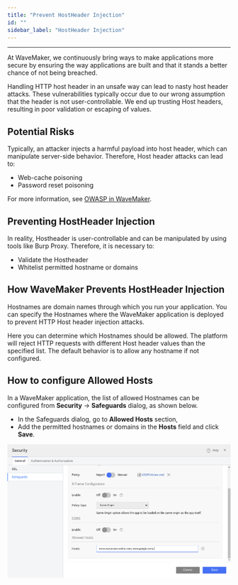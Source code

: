 ```yaml
---
title: "Prevent HostHeader Injection"
id: ""
sidebar_label: "HostHeader Injection"
---
```

---

At WaveMaker, we continuously bring ways to make applications more secure by ensuring the way applications are built and that it stands a better chance of not being breached.

Handling HTTP host header in an unsafe way can lead to nasty host header attacks. These vulnerabilities typically occur due to our wrong assumption that the header is not user-controllable. We end up trusting Host headers, resulting in poor validation or escaping of values.

## Potential Risks

Typically, an attacker injects a harmful payload into host header, which can manipulate server-side behavior. Therefore, Host header attacks can lead to:

- Web-cache poisoning
- Password reset poisoning

For more information, see [OWASP in WaveMaker](/learn/app-development/app-security/owasp).

## Preventing HostHeader Injection

In reality, Hostheader is user-controllable and can be manipulated by using tools like Burp Proxy. Therefore, it is necessary to:

- Validate the Hostheader
- Whitelist permitted hostname or domains

## How WaveMaker Prevents HostHeader Injection

Hostnames are domain names through which you run your application. You can specify the Hostnames where the WaveMaker application is deployed to prevent HTTP Host header injection attacks. 

Here you can determine which Hostnames should be allowed. The platform will reject HTTP requests with different Host header values than the specified list. The default behavior is to allow any hostname if not configured.

## How to configure Allowed Hosts

In a WaveMaker application, the list of allowed Hostnames can be configured from **Security** -> **Safeguards** dialog, as shown below.

- In the Safeguards dialog, go to **Allowed Hosts** section,
- Add the permitted hostnames or domains in the **Hosts** field and click **Save**.

[![hostheader-injection](/learn/assets/allowed-hosts.png)](/learn/assets/allowed-hosts.png)


